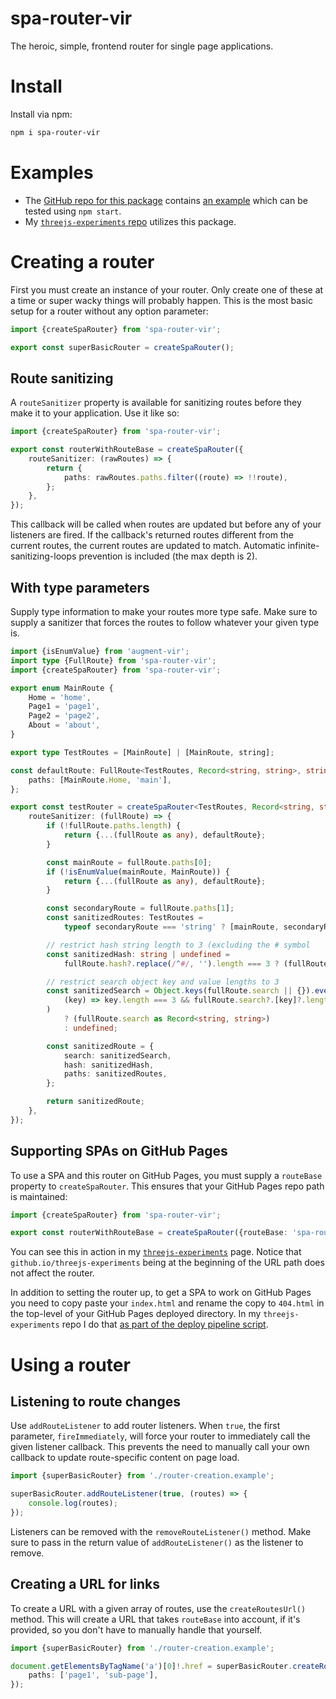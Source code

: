 # spa-router-vir

The heroic, simple, frontend router for single page applications.

# Install

Install via npm:

```bash
npm i spa-router-vir
```

# Examples

-   The [GitHub repo for this package](https://github.com/electrovir/spa-router-vir) contains [an example](https://github.com/electrovir/spa-router-vir/tree/main/src/test) which can be tested using `npm start`.
-   My [`threejs-experiments` repo](https://github.com/electrovir/threejs-experiments) utilizes this package.

# Creating a router

First you must create an instance of your router. Only create one of these at a time or super wacky things will probably happen. This is the most basic setup for a router without any option parameter:

<!-- example-link: src/readme-examples/router-creation.example.ts -->

```TypeScript
import {createSpaRouter} from 'spa-router-vir';

export const superBasicRouter = createSpaRouter();
```

## Route sanitizing

A `routeSanitizer` property is available for sanitizing routes before they make it to your application. Use it like so:

<!-- example-link: src/readme-examples/route-sanitizer.example.ts -->

```TypeScript
import {createSpaRouter} from 'spa-router-vir';

export const routerWithRouteBase = createSpaRouter({
    routeSanitizer: (rawRoutes) => {
        return {
            paths: rawRoutes.paths.filter((route) => !!route),
        };
    },
});
```

This callback will be called when routes are updated but before any of your listeners are fired. If the callback's returned routes different from the current routes, the current routes are updated to match. Automatic infinite-sanitizing-loops prevention is included (the max depth is 2).

## With type parameters

Supply type information to make your routes more type safe. Make sure to supply a sanitizer that forces the routes to follow whatever your given type is.

<!-- example-link: src/test/test-router.ts -->

```TypeScript
import {isEnumValue} from 'augment-vir';
import type {FullRoute} from 'spa-router-vir';
import {createSpaRouter} from 'spa-router-vir';

export enum MainRoute {
    Home = 'home',
    Page1 = 'page1',
    Page2 = 'page2',
    About = 'about',
}

export type TestRoutes = [MainRoute] | [MainRoute, string];

const defaultRoute: FullRoute<TestRoutes, Record<string, string>, string> = {
    paths: [MainRoute.Home, 'main'],
};

export const testRouter = createSpaRouter<TestRoutes, Record<string, string>, string>({
    routeSanitizer: (fullRoute) => {
        if (!fullRoute.paths.length) {
            return {...(fullRoute as any), defaultRoute};
        }

        const mainRoute = fullRoute.paths[0];
        if (!isEnumValue(mainRoute, MainRoute)) {
            return {...(fullRoute as any), defaultRoute};
        }

        const secondaryRoute = fullRoute.paths[1];
        const sanitizedRoutes: TestRoutes =
            typeof secondaryRoute === 'string' ? [mainRoute, secondaryRoute] : [mainRoute];

        // restrict hash string length to 3 (excluding the # symbol
        const sanitizedHash: string | undefined =
            fullRoute.hash?.replace(/^#/, '').length === 3 ? (fullRoute.hash as string) : undefined;

        // restrict search object key and value lengths to 3
        const sanitizedSearch = Object.keys(fullRoute.search || {}).every(
            (key) => key.length === 3 && fullRoute.search?.[key]?.length === 3,
        )
            ? (fullRoute.search as Record<string, string>)
            : undefined;

        const sanitizedRoute = {
            search: sanitizedSearch,
            hash: sanitizedHash,
            paths: sanitizedRoutes,
        };

        return sanitizedRoute;
    },
});
```

## Supporting SPAs on GitHub Pages

To use a SPA and this router on GitHub Pages, you must supply a `routeBase` property to `createSpaRouter`. This ensures that your GitHub Pages repo path is maintained:

<!-- example-link: src/readme-examples/route-base.example.ts -->

```TypeScript
import {createSpaRouter} from 'spa-router-vir';

export const routerWithRouteBase = createSpaRouter({routeBase: 'spa-router-vir'});
```

You can see this in action in my [`threejs-experiments`](https://electrovir.github.io/threejs-experiments/home) page. Notice that `github.io/threejs-experiments` being at the beginning of the URL path does not affect the router.

In addition to setting the router up, to get a SPA to work on GitHub Pages you need to copy paste your `index.html` and rename the copy to `404.html` in the top-level of your GitHub Pages deployed directory. In my `threejs-experiments` repo I do that [as part of the deploy pipeline script](https://github.com/electrovir/threejs-experiments/blob/673be54beec6ce86f297841e863e4523f531b2ab/package.json#L17).

# Using a router

## Listening to route changes

Use `addRouteListener` to add router listeners. When `true`, the first parameter, `fireImmediately`, will force your router to immediately call the given listener callback. This prevents the need to manually call your own callback to update route-specific content on page load.

<!-- example-link: src/readme-examples/listen-to-routes.example.ts -->

```TypeScript
import {superBasicRouter} from './router-creation.example';

superBasicRouter.addRouteListener(true, (routes) => {
    console.log(routes);
});
```

Listeners can be removed with the `removeRouteListener()` method. Make sure to pass in the return value of `addRouteListener()` as the listener to remove.

## Creating a URL for links

To create a URL with a given array of routes, use the `createRoutesUrl()` method. This will create a URL that takes `routeBase` into account, if it's provided, so you don't have to manually handle that yourself.

<!-- example-link: src/readme-examples/create-route-url.example.ts -->

```TypeScript
import {superBasicRouter} from './router-creation.example';

document.getElementsByTagName('a')[0]!.href = superBasicRouter.createRoutesUrl({
    paths: ['page1', 'sub-page'],
});
```
